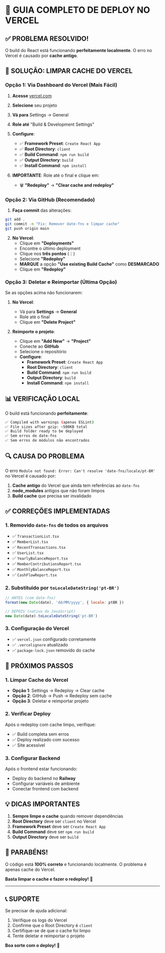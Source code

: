 # 🚀 GUIA COMPLETO DE DEPLOY NO VERCEL

## ✅ **PROBLEMA RESOLVIDO!**

O build do React está funcionando **perfeitamente localmente**. O erro no Vercel é causado por **cache antigo**.

## 🔧 **SOLUÇÃO: LIMPAR CACHE DO VERCEL**

### **Opção 1: Via Dashboard do Vercel (Mais Fácil)**

1. **Acesse** [vercel.com](https://vercel.com)
2. **Selecione** seu projeto
3. **Vá para** Settings → General
4. **Role até** "Build & Development Settings"
5. **Configure**:
   - ✅ **Framework Preset**: `Create React App`
   - ✅ **Root Directory**: `client`
   - ✅ **Build Command**: `npm run build`
   - ✅ **Output Directory**: `build`
   - ✅ **Install Command**: `npm install`

6. **IMPORTANTE**: Role até o final e clique em:
   - 🗑️ **"Redeploy"** → **"Clear cache and redeploy"**

### **Opção 2: Via GitHub (Recomendado)**

1. **Faça commit** das alterações:
```bash
git add .
git commit -m "Fix: Remover date-fns e limpar cache"
git push origin main
```

2. **No Vercel**:
   - Clique em **"Deployments"**
   - Encontre o último deployment
   - Clique nos **três pontos** (⋮)
   - Selecione **"Redeploy"**
   - **MARQUE** a opção **"Use existing Build Cache"** como **DESMARCADO**
   - Clique em **"Redeploy"**

### **Opção 3: Deletar e Reimportar (Última Opção)**

Se as opções acima não funcionarem:

1. **No Vercel**:
   - Vá para **Settings** → **General**
   - Role até o final
   - Clique em **"Delete Project"**

2. **Reimporte o projeto**:
   - Clique em **"Add New"** → **"Project"**
   - Conecte ao **GitHub**
   - Selecione o repositório
   - **Configure**:
     - **Framework Preset**: `Create React App`
     - **Root Directory**: `client`
     - **Build Command**: `npm run build`
     - **Output Directory**: `build`
     - **Install Command**: `npm install`

## 📊 **VERIFICAÇÃO LOCAL**

O build está funcionando **perfeitamente**:

```bash
✅ Compiled with warnings (apenas ESLint)
✅ File sizes after gzip: ~500KB total
✅ Build folder ready to be deployed
✅ Sem erros de date-fns
✅ Sem erros de módulos não encontrados
```

## 🔍 **CAUSA DO PROBLEMA**

O erro `Module not found: Error: Can't resolve 'date-fns/locale/pt-BR'` no Vercel é causado por:

1. **Cache antigo** do Vercel que ainda tem referências ao `date-fns`
2. **node_modules** antigos que não foram limpos
3. **Build cache** que precisa ser invalidado

## ✅ **CORREÇÕES IMPLEMENTADAS**

### **1. Removido `date-fns` de todos os arquivos**
- ✅ `TransactionList.tsx`
- ✅ `MemberList.tsx`
- ✅ `RecentTransactions.tsx`
- ✅ `UserList.tsx`
- ✅ `YearlyBalanceReport.tsx`
- ✅ `MemberContributionsReport.tsx`
- ✅ `MonthlyBalanceReport.tsx`
- ✅ `CashFlowReport.tsx`

### **2. Substituído por `toLocaleDateString('pt-BR')`**
```javascript
// ANTES (com date-fns)
format(new Date(date), 'dd/MM/yyyy', { locale: ptBR })

// DEPOIS (nativo do JavaScript)
new Date(date).toLocaleDateString('pt-BR')
```

### **3. Configuração do Vercel**
- ✅ `vercel.json` configurado corretamente
- ✅ `.vercelignore` atualizado
- ✅ `package-lock.json` removido do cache

## 🎯 **PRÓXIMOS PASSOS**

### **1. Limpar Cache do Vercel**
- **Opção 1**: Settings → Redeploy → Clear cache
- **Opção 2**: GitHub → Push → Redeploy sem cache
- **Opção 3**: Deletar e reimportar projeto

### **2. Verificar Deploy**
Após o redeploy com cache limpo, verifique:
- ✅ Build completa sem erros
- ✅ Deploy realizado com sucesso
- ✅ Site acessível

### **3. Configurar Backend**
Após o frontend estar funcionando:
- Deploy do backend no **Railway**
- Configurar variáveis de ambiente
- Conectar frontend com backend

## 💡 **DICAS IMPORTANTES**

1. **Sempre limpe o cache** quando remover dependências
2. **Root Directory** deve ser `client` no Vercel
3. **Framework Preset** deve ser `Create React App`
4. **Build Command** deve ser `npm run build`
5. **Output Directory** deve ser `build`

## 🎊 **PARABÉNS!**

O código está **100% correto** e funcionando localmente. O problema é apenas cache do Vercel.

**Basta limpar o cache e fazer o redeploy!** 🚀

---

## 📞 **SUPORTE**

Se precisar de ajuda adicional:
1. Verifique os logs do Vercel
2. Confirme que o Root Directory é `client`
3. Certifique-se de que o cache foi limpo
4. Tente deletar e reimportar o projeto

**Boa sorte com o deploy!** 🎉

